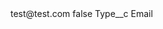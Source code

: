 <?xml version="1.0" encoding="UTF-8"?>
<CustomMetadata xmlns="http://soap.sforce.com/2006/04/metadata" xmlns:xsi="http://www.w3.org/2001/XMLSchema-instance" xmlns:xsd="http://www.w3.org/2001/XMLSchema">
    <label>test@test.com</label>
    <protected>false</protected>
    <values>
        <field>Type__c</field>
        <value xsi:type="xsd:string">Email</value>
    </values>
</CustomMetadata>
